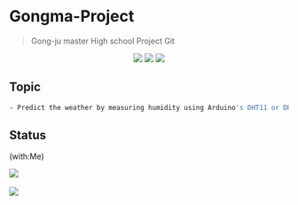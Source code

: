 # Gongma-Project
> Gong-ju master High school Project Git

<div align="center">
   <img src="https://img.shields.io/badge/Visual Studio Code-007ACC?style=flat&logo=visualstudiocode&logoColor=white"/>
   <img src="https://img.shields.io/badge/C-A8B9CC?style=flat&logo=c&logoColor=white"/> 
   <img src="https://img.shields.io/badge/Arduino-00979D?style=flat&logo=Arduino&logoColor=white"/>
</div>

## Topic
```sh
- Predict the weather by measuring humidity using Arduino's DHT11 or DHT22 sensor and atmospheric pressure using BMP180 or BMP280.
```

## Status

(with:Me)

<img src="https://github-readme-stats.vercel.app/api/top-langs/?username=jxxghp&layout=compact"><br><br>
<img src="https://github-readme-stats.vercel.app/api?username=jxxghp&show_icons=true">

<!-- Markdown link & img dfn's -->
[npm-image]: https://img.shields.io/npm/v/datadog-metrics.svg?style=flat-square
[npm-url]: https://npmjs.org/package/datadog-metrics
[npm-downloads]: https://img.shields.io/npm/dm/datadog-metrics.svg?style=flat-square
[travis-image]: https://img.shields.io/travis/dbader/node-datadog-metrics/master.svg?style=flat-square
[travis-url]: https://travis-ci.org/dbader/node-datadog-metrics
[wiki]: https://github.com/yourname/yourproject/wiki

